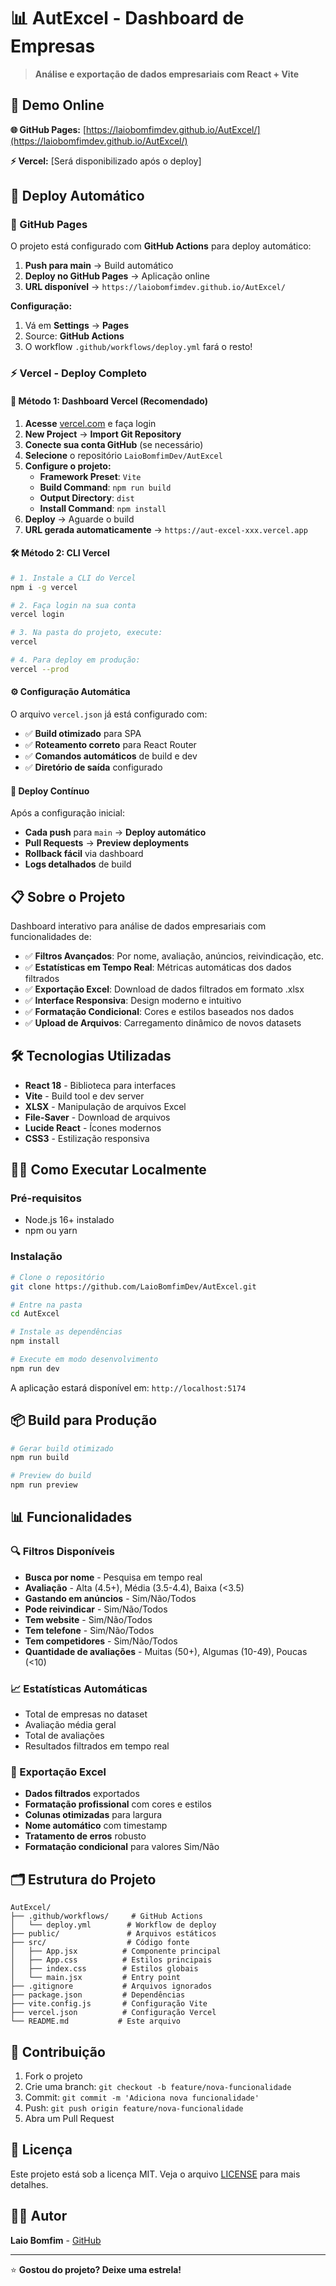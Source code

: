 # 📊 AutExcel - Dashboard de Empresas

> **Análise e exportação de dados empresariais com React + Vite**

## 🚀 Demo Online

**🌐 GitHub Pages:** [https://laiobomfimdev.github.io/AutExcel/](https://laiobomfimdev.github.io/AutExcel/)

**⚡ Vercel:** [Será disponibilizado após o deploy]

## 🚀 Deploy Automático

### 📄 GitHub Pages

O projeto está configurado com **GitHub Actions** para deploy automático:

1. **Push para main** → Build automático
2. **Deploy no GitHub Pages** → Aplicação online
3. **URL disponível** → `https://laiobomfimdev.github.io/AutExcel/`

**Configuração:**
1. Vá em **Settings** → **Pages**
2. Source: **GitHub Actions**
3. O workflow `.github/workflows/deploy.yml` fará o resto!

### ⚡ Vercel - Deploy Completo

#### 🎯 Método 1: Dashboard Vercel (Recomendado)

1. **Acesse** [vercel.com](https://vercel.com) e faça login
2. **New Project** → **Import Git Repository**
3. **Conecte sua conta GitHub** (se necessário)
4. **Selecione** o repositório `LaioBomfimDev/AutExcel`
5. **Configure o projeto:**
   - **Framework Preset**: `Vite`
   - **Build Command**: `npm run build`
   - **Output Directory**: `dist`
   - **Install Command**: `npm install`
6. **Deploy** → Aguarde o build
7. **URL gerada automaticamente** → `https://aut-excel-xxx.vercel.app`

#### 🛠️ Método 2: CLI Vercel

```bash
# 1. Instale a CLI do Vercel
npm i -g vercel

# 2. Faça login na sua conta
vercel login

# 3. Na pasta do projeto, execute:
vercel

# 4. Para deploy em produção:
vercel --prod
```

#### ⚙️ Configuração Automática

O arquivo `vercel.json` já está configurado com:
- ✅ **Build otimizado** para SPA
- ✅ **Roteamento correto** para React Router
- ✅ **Comandos automáticos** de build e dev
- ✅ **Diretório de saída** configurado

#### 🔄 Deploy Contínuo

Após a configuração inicial:
- **Cada push** para `main` → **Deploy automático**
- **Pull Requests** → **Preview deployments**
- **Rollback fácil** via dashboard
- **Logs detalhados** de build

## 📋 Sobre o Projeto

Dashboard interativo para análise de dados empresariais com funcionalidades de:

- ✅ **Filtros Avançados**: Por nome, avaliação, anúncios, reivindicação, etc.
- ✅ **Estatísticas em Tempo Real**: Métricas automáticas dos dados filtrados
- ✅ **Exportação Excel**: Download de dados filtrados em formato .xlsx
- ✅ **Interface Responsiva**: Design moderno e intuitivo
- ✅ **Formatação Condicional**: Cores e estilos baseados nos dados
- ✅ **Upload de Arquivos**: Carregamento dinâmico de novos datasets

## 🛠️ Tecnologias Utilizadas

- **React 18** - Biblioteca para interfaces
- **Vite** - Build tool e dev server
- **XLSX** - Manipulação de arquivos Excel
- **File-Saver** - Download de arquivos
- **Lucide React** - Ícones modernos
- **CSS3** - Estilização responsiva

## 🏃‍♂️ Como Executar Localmente

### Pré-requisitos
- Node.js 16+ instalado
- npm ou yarn

### Instalação

```bash
# Clone o repositório
git clone https://github.com/LaioBomfimDev/AutExcel.git

# Entre na pasta
cd AutExcel

# Instale as dependências
npm install

# Execute em modo desenvolvimento
npm run dev
```

A aplicação estará disponível em: `http://localhost:5174`

## 📦 Build para Produção

```bash
# Gerar build otimizado
npm run build

# Preview do build
npm run preview
```

## 📊 Funcionalidades

### 🔍 Filtros Disponíveis
- **Busca por nome** - Pesquisa em tempo real
- **Avaliação** - Alta (4.5+), Média (3.5-4.4), Baixa (<3.5)
- **Gastando em anúncios** - Sim/Não/Todos
- **Pode reivindicar** - Sim/Não/Todos
- **Tem website** - Sim/Não/Todos
- **Tem telefone** - Sim/Não/Todos
- **Tem competidores** - Sim/Não/Todos
- **Quantidade de avaliações** - Muitas (50+), Algumas (10-49), Poucas (<10)

### 📈 Estatísticas Automáticas
- Total de empresas no dataset
- Avaliação média geral
- Total de avaliações
- Resultados filtrados em tempo real

### 📄 Exportação Excel
- **Dados filtrados** exportados
- **Formatação profissional** com cores e estilos
- **Colunas otimizadas** para largura
- **Nome automático** com timestamp
- **Tratamento de erros** robusto
- **Formatação condicional** para valores Sim/Não

## 🗂️ Estrutura do Projeto

```
AutExcel/
├── .github/workflows/     # GitHub Actions
│   └── deploy.yml        # Workflow de deploy
├── public/               # Arquivos estáticos
├── src/                  # Código fonte
│   ├── App.jsx          # Componente principal
│   ├── App.css          # Estilos principais
│   ├── index.css        # Estilos globais
│   └── main.jsx         # Entry point
├── .gitignore           # Arquivos ignorados
├── package.json         # Dependências
├── vite.config.js       # Configuração Vite
├── vercel.json          # Configuração Vercel
└── README.md           # Este arquivo
```

## 🤝 Contribuição

1. Fork o projeto
2. Crie uma branch: `git checkout -b feature/nova-funcionalidade`
3. Commit: `git commit -m 'Adiciona nova funcionalidade'`
4. Push: `git push origin feature/nova-funcionalidade`
5. Abra um Pull Request

## 📝 Licença

Este projeto está sob a licença MIT. Veja o arquivo [LICENSE](LICENSE) para mais detalhes.

## 👨‍💻 Autor

**Laio Bomfim** - [GitHub](https://github.com/LaioBomfimDev)

---

⭐ **Gostou do projeto? Deixe uma estrela!**